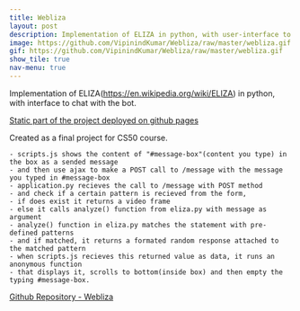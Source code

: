```yaml
---
title: Webliza
layout: post
description: Implementation of ELIZA in python, with user-interface to chat with the bot
image: https://github.com/VipinindKumar/Webliza/raw/master/webliza.gif
gif: https://github.com/VipinindKumar/Webliza/raw/master/webliza.gif
show_tile: true
nav-menu: true
---
```


Implementation of ELIZA(https://en.wikipedia.org/wiki/ELIZA) in python, with interface to chat with the bot.

[Static part of the project deployed on github pages](https://vipinindkumar.github.io/Webliza/)

Created as a final project for CS50 course.

    - scripts.js shows the content of "#message-box"(content you type) in the box as a sended message
    - and then use ajax to make a POST call to /message with the message you typed in #message-box
    - application.py recieves the call to /message with POST method
    - and check if a certain pattern is recieved from the form,
    - if does exist it returns a video frame
    - else it calls analyze() function from eliza.py with message as argument
    - analyze() function in eliza.py matches the statement with pre-defined patterns
    - and if matched, it returns a formated random response attached to the matched pattern
    - when scripts.js recieves this returned value as data, it runs an anonymous function
    - that displays it, scrolls to bottom(inside box) and then empty the typing #message-box.


[Github Repository - Webliza](https://github.com/VipinindKumar/Webliza)


